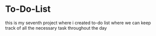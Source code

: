 # To-Do-List
this is my seventh project where i created to-do list where we can keep track of all the necessary task throughout the day 
